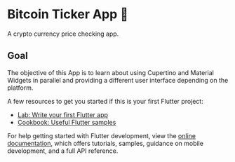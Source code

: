 # Bitcoin Ticker App 🤑

A crypto currency price checking app.

## Goal

The objective of this App is to learn about using Cupertino and Material Widgets in parallel and providing a different user interface depending on the platform.

A few resources to get you started if this is your first Flutter project:

- [Lab: Write your first Flutter app](https://docs.flutter.dev/get-started/codelab)
- [Cookbook: Useful Flutter samples](https://docs.flutter.dev/cookbook)

For help getting started with Flutter development, view the
[online documentation](https://docs.flutter.dev/), which offers tutorials,
samples, guidance on mobile development, and a full API reference.
